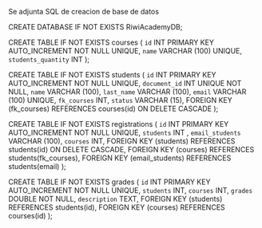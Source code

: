 Se adjunta SQL de creacion de base de datos

CREATE DATABASE IF NOT EXISTS RiwiAcademyDB;

CREATE TABLE IF NOT EXISTS courses (
`id` INT PRIMARY KEY AUTO_INCREMENT NOT NULL UNIQUE,
`name` VARCHAR (100) UNIQUE,
`students_quantity` INT
);

CREATE TABLE IF NOT EXISTS students (
`id` INT PRIMARY KEY AUTO_INCREMENT NOT NULL UNIQUE,
`document_id` INT UNIQUE NOT NULL,
`name` VARCHAR (100),
`last_name` VARCHAR (100),
`email` VARCHAR (100) UNIQUE,
`fk_courses` INT,
`status` VARCHAR (15),
FOREIGN KEY (fk_courses) REFERENCES courses(id) ON DELETE CASCADE
);

CREATE TABLE IF NOT EXISTS registrations (
`id` INT PRIMARY KEY AUTO_INCREMENT NOT NULL UNIQUE,
`students` INT ,
`email_students` VARCHAR (100),
`courses` INT,
FOREIGN KEY (students) REFERENCES students(id) ON DELETE CASCADE,
FOREIGN KEY (courses) REFERENCES students(fk_courses),
FOREIGN KEY (email_students) REFERENCES students(email)
);

CREATE TABLE IF NOT EXISTS grades (
`id` INT PRIMARY KEY AUTO_INCREMENT NOT NULL UNIQUE,
`students` INT,
`courses` INT,
`grades` DOUBLE NOT NULL,
`description` TEXT,
FOREIGN KEY (students) REFERENCES students(id),
FOREIGN KEY (courses) REFERENCES courses(id)
);